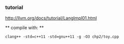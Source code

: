 ### tutorial
http://llvm.org/docs/tutorial/LangImpl01.html

** compile with: **

```
clang++ -std=c++11 -std=gnu++11 -g -O3 chp2/toy.cpp
```
